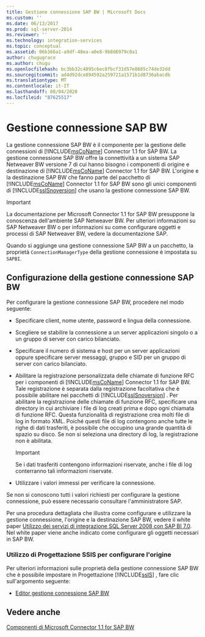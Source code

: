 ```yaml
---
title: Gestione connessione SAP BW | Microsoft Docs
ms.custom: ''
ms.date: 06/13/2017
ms.prod: sql-server-2014
ms.reviewer: ''
ms.technology: integration-services
ms.topic: conceptual
ms.assetid: 06b166a1-a9df-48ea-a0e8-9b8d6979c0a1
author: chugugrace
ms.author: chugu
ms.openlocfilehash: bc3bb32c4895c6ec8fbcf31d57e8685c74de32dd
ms.sourcegitcommit: ad4d92dce894592a259721a1571b1d8736abacdb
ms.translationtype: MT
ms.contentlocale: it-IT
ms.lasthandoff: 08/04/2020
ms.locfileid: "87625517"
---
```

# <a name="sap-bw-connection-manager"></a>Gestione connessione SAP BW
  La gestione connessione SAP BW è il componente per la gestione delle connessioni di [!INCLUDE[msCoName](../../includes/msconame-md.md)] Connector 1.1 for SAP BW. La gestione connessione SAP BW offre la connettività a un sistema SAP Netweaver BW versione 7 di cui hanno bisogno i componenti di origine e destinazione di [!INCLUDE[msCoName](../../includes/msconame-md.md)] Connector 1.1 for SAP BW. L'origine e la destinazione SAP BW che fanno parte del pacchetto di [!INCLUDE[msCoName](../../includes/msconame-md.md)] Connector 1.1 for SAP BW sono gli unici componenti di [!INCLUDE[ssISnoversion](../../includes/ssisnoversion-md.md)] che usano la gestione connessione SAP BW.  
  
> [!IMPORTANT]  
>  La documentazione per Microsoft Connector 1.1 for SAP BW presuppone la conoscenza dell'ambiente SAP Netweaver BW. Per ulteriori informazioni su SAP Netweaver BW o per informazioni su come configurare oggetti e processi di SAP Netweaver BW, vedere la documentazione SAP.  
  
 Quando si aggiunge una gestione connessione SAP BW a un pacchetto, la proprietà `ConnectionManagerType` della gestione connessione è impostata su `SAPBI`.  
  
## <a name="configuring-the-sap-bw-connection-manager"></a>Configurazione della gestione connessione SAP BW  
 Per configurare la gestione connessione SAP BW, procedere nel modo seguente:  
  
-   Specificare client, nome utente, password e lingua della connessione.  
  
-   Scegliere se stabilire la connessione a un server applicazioni singolo o a un gruppo di server con carico bilanciato.  
  
-   Specificare il numero di sistema e host per un server applicazioni oppure specificare server messaggi, gruppo e SID per un gruppo di server con carico bilanciato.  
  
-   Abilitare la registrazione personalizzata delle chiamate di funzione RFC per i componenti di [!INCLUDE[msCoName](../../includes/msconame-md.md)] Connector 1.1 for SAP BW. Tale registrazione è separata dalla registrazione facoltativa che è possibile abilitare nei pacchetti di [!INCLUDE[ssISnoversion](../../includes/ssisnoversion-md.md)] . Per abilitare la registrazione delle chiamate di funzione RFC, specificare una directory in cui archiviare i file di log creati prima e dopo ogni chiamata di funzione RFC. Questa funzionalità di registrazione crea molti file di log in formato XML. Poiché questi file di log contengono anche tutte le righe di dati trasferiti, è possibile che occupino una grande quantità di spazio su disco. Se non si seleziona una directory di log, la registrazione non è abilitata.  
  
    > [!IMPORTANT]  
    >  Se i dati trasferiti contengono informazioni riservate, anche i file di log conterranno tali informazioni riservate.  
  
-   Utilizzare i valori immessi per verificare la connessione.  
  
 Se non si conoscono tutti i valori richiesti per configurare la gestione connessione, può essere necessario consultare l'amministratore SAP.  
  
 Per una procedura dettagliata che illustra come configurare e utilizzare la gestione connessione, l'origine e la destinazione SAP BW, vedere il white paper [Utilizzo dei servizi di integrazione SQL Server 2008 con SAP BI 7.0](https://go.microsoft.com/fwlink/?LinkID=137090). Nel white paper viene anche indicato come configurare gli oggetti necessari in SAP BW.  
  
### <a name="using-the-ssis-designer-to-configure-the-source"></a>Utilizzo di Progettazione SSIS per configurare l'origine  
 Per ulteriori informazioni sulle proprietà della gestione connessione SAP BW che è possibile impostare in Progettazione [!INCLUDE[ssIS](../../includes/ssis-md.md)] , fare clic sull'argomento seguente:  
  
-   [Editor gestione connessione SAP BW](../sap-bw-connection-manager-editor.md)  
  
## <a name="see-also"></a>Vedere anche  
 [Componenti di Microsoft Connector 1.1 for SAP BW](../microsoft-connector-for-sap-bw-components.md)  
  
  
